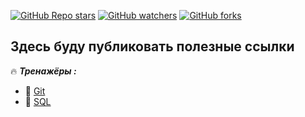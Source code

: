 [<img alt="GitHub Repo stars" src="https://img.shields.io/github/stars/zas-post?logoColor=red&style=social">](https://github.com/zas-post/stargazers)
[<img alt="GitHub watchers" src="https://img.shields.io/github/watchers/zas-post/zas-post?logoColor=red&style=social">](https://github.com/zas-post/watchers)
[<img alt="GitHub forks" src="https://img.shields.io/github/forks/zas-post/zas-post?logoColor=red&style=social">](https://github.com/zas-post/network/members)

## Здесь буду публиковать полезные ссылки

:fire: ***Тренажёры :***<br>
  - :link: [Git](https://githowto.com/ru)
  - :link: [SQL](https://sql-academy.org/ru)

